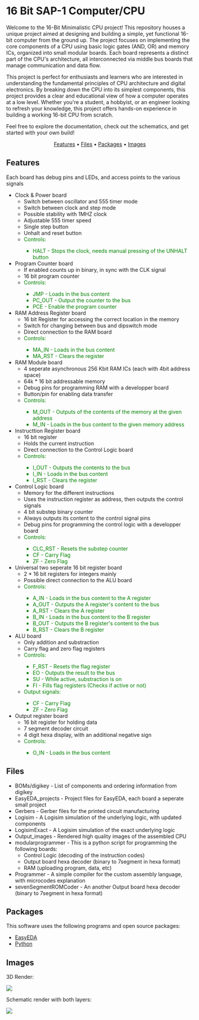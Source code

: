 # 16 Bit SAP-1 Computer/CPU
Welcome to the 16-Bit Minimalistic CPU project! This repository houses a unique project aimed at designing and building a simple, yet functional 16-bit computer from the ground up. The project focuses on implementing the core components of a CPU using basic logic gates (AND, OR) and memory ICs, organized into small modular boards. Each board represents a distinct part of the CPU's architecture, all interconnected via middle bus boards that manage communication and data flow.

This project is perfect for enthusiasts and learners who are interested in understanding the fundamental principles of CPU architecture and digital electronics. By breaking down the CPU into its simplest components, this project provides a clear and educational view of how a computer operates at a low level. Whether you're a student, a hobbyist, or an engineer looking to refresh your knowledge, this project offers hands-on experience in building a working 16-bit CPU from scratch.

Feel free to explore the documentation, check out the schematics, and get started with your own build!

<p align="center" >
  <a href="#features">Features</a> •
  <a href="#Files">Files</a> •
  <a href="#packages">Packages</a> •
  <a href="#images">Images</a>   
</p>

## Features

Each board has debug pins and LEDs, and access points to the various signals

+ Clock & Power board
    + Switch between oscillator and 555 timer mode
    + Switch between clock and step mode
    + Possible stability with 1MHZ clock
    + Adjustable 555 timer speed
    + Single step button
    + Unhalt and reset button
    + <span style="color:green">Controls:
        + <span style="color:green">HALT - Stops the clock, needs manual pressing of the UNHALT button
+ Program Counter board
    + If enabled counts up in binary, in sync with the CLK signal
    + 16 bit program counter
    + <span style="color:green">Controls:
        + <span style="color:green">JMP - Loads in the bus content
        + <span style="color:green">PC_OUT - Output the counter to the bus
        + <span style="color:green">PCE - Enable the program counter
+ RAM Address Register board
    + 16 bit Register for accessing the correct location in the memory
    + Switch for changing between bus and dipswitch mode
    + Direct connection to the RAM board
    + <span style="color:green">Controls:
        + <span style="color:green">MA_IN - Loads in the bus content
        + <span style="color:green">MA_RST - Clears the register
+ RAM Module board
    + 4 seperate asynchronous 256 Kbit RAM ICs (each with 4bit address space)
    + 64k * 16 bit addressable memory
    + Debug pins for programming RAM with a developper board
    + Button/pin for enabling data transfer
    + <span style="color:green">Controls:
        + <span style="color:green">M_OUT - Outputs of the contents of the memory at the given address
        + <span style="color:green">M_IN - Loads in the bus content to the given memory address
+ Instructtion Register board
    + 16 bit register
    + Holds the current instruction
    + Direct connection to the Control Logic board
    + <span style="color:green">Controls:
        + <span style="color:green">I_OUT - Outputs the contents to the bus
        + <span style="color:green">I_IN - Loads in the bus content
        + <span style="color:green">I_RST - Clears the register
+ Control Logic board
    + Memory for the different instructions
    + Uses the instruction register as address, then outputs the control signals
    + 4 bit substep binary counter
    + Always outputs its content to the control signal pins
    + Debug pins for programming the control logic with a developper board
    + <span style="color:green">Controls:
        + <span style="color:green">CLC_RST - Resets the substep counter
        + <span style="color:green">CF - Carry Flag
        + <span style="color:green">ZF - Zero Flag
+ Universal two seperate 16 bit register board
    + 2 * 16 bit registers for integers mainly
    + Possible direct connection to the ALU board
    + <span style="color:green">Controls:
        + <span style="color:green"> A_IN - Loads in the bus content to the A register
        + <span style="color:green"> A_OUT - Outputs the A register's content to the bus
        + <span style="color:green"> A_RST - Clears the A register
        + <span style="color:green"> B_IN - Loads in the bus content to the B register
        + <span style="color:green"> B_OUT - Outputs the B register's content to the bus
        + <span style="color:green"> B_RST - Clears the B register
+ ALU board
    + Only addition and substraction
    + Carry flag and zero flag registers
    + <span style="color:green">Controls:
        + <span style="color:green">F_RST - Resets the flag register
        + <span style="color:green">EO - Outputs the result to the bus
        + <span style="color:green">SU - While active, substraction is on
        + <span style="color:green">FI - Fills flag registers (Checks if active or not)
    + <span style="color:green">Output signals:
        + <span style="color:green">CF - Carry Flag
        + <span style="color:green">ZF - Zero Flag
+ Output register board
    + 16 bit register for holding data
    + 7 segment decoder circuit
    + 4 digit hexa display, with an additional negative sign
    + <span style="color:green">Controls:
        + <span style="color:green">O_IN - Loads in the bus content

## Files

+ BOMs/digikey - List of components and ordering information from digikey
+ EasyEDA_projects - Project files for EasyEDA, each board a seperate small project
+ Gerbers - Gerber files for the printed circuit manufacturing
+ Logisim - A Logisim simulation of the underlying logic, with updated components
+ LogisimExact - A Logisim simulation of the exact underlying logic
+ Output_images - Rendered high quality images of the assembled CPU
+ modularprogrammer - This is a python script for programming the following boards:
    + Control Logic (decoding of the instruction codes)
    + Output board hexa decoder (binary to 7segment in hexa format)
    + RAM (uploading program, data, etc)
+ Programmer - A simple compiler for the custom assembly language, with microcodes explanation
+ sevenSegmentROMCoder - An another Output board hexa decoder (binary to 7segment in hexa format)


## Packages

This software uses the following programs and open source packages:

- [EasyEDA](https://easyeda.com/)
- [Python](https://www.python.org/)

## Images

3D Render:

![](https://github.com/kychloe567/16BitComputer/blob/main/Output_images/complete_3d.png)

Schematic render with both layers:

![](https://github.com/kychloe567/16BitComputer/blob/main/Output_images/complete_color.png)
